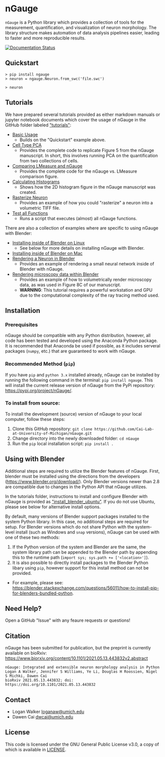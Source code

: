 # nGauge
`nGauge` is a Python library which provides a collection of tools for the measurement, quantification, and visualization of neuron morphology. The library structure makes automation of data analysis pipelines easier, leading to faster and more reproducible results.

[![Documentation Status](https://readthedocs.org/projects/ngauge/badge/?version=latest)](https://ngauge.readthedocs.io/en/latest/?badge=latest)

## Quickstart

```
> pip install ngauge
> neuron = ngauge.Neuron.from_swc('file.swc')

> neuron
``` 

## Tutorials

We have prepared several tutorials provided as either markdown manuals or jupyter notebook documents which cover the usage of nGauge in the GitHub folder labeled ["tutorials"](https://github.com/Cai-Lab-at-University-of-Michigan/nGauge/tree/master/tutorials):
- [Basic Usage](https://github.com/Cai-Lab-at-University-of-Michigan/nGauge/tree/master/tutorials/basic_usage)
  - Builds on the "Quickstart" example above.
- [Cell Type PCA](https://github.com/Cai-Lab-at-University-of-Michigan/nGauge/tree/master/tutorials/make_figure_five)
  - Provides the complete code to replicate Figure 5 from the nGauge manuscript. In short, this involves running PCA on the quantification from two collections of cells.
- [Comparing LMeasure and nGauge](https://github.com/Cai-Lab-at-University-of-Michigan/nGauge/tree/master/tutorials/comparison_figure)
  - Provides the complete code for the nGauge vs. LMeasure comparison figure.
- [Calculating Histograms](https://github.com/Cai-Lab-at-University-of-Michigan/nGauge/tree/master/tutorials/histogram_figure)
  - Shows how the 2D histogram figure in the nGauge manuscript was
  created.
- [Rasterize Neuron](https://github.com/Cai-Lab-at-University-of-Michigan/nGauge/tree/master/tutorials/rasterize_neuron)
  - Provides an example of how you could "rasterize" a neuron into a 
  volumetric TIFF file.
- [Test all Functions](https://github.com/Cai-Lab-at-University-of-Michigan/nGauge/tree/master/tutorials/test_all_functions)
  - Runs a script that executes (almost) all nGauge functions.

There are also a collection of examples where are specific to using nGauge with Blender:
- [Installing inside of Blender on Linux](https://github.com/Cai-Lab-at-University-of-Michigan/nGauge/tree/master/tutorials/install_blender_ubuntu)
  - See below for more details on installing nGauge with Blender.
- [Installing inside of Blender on Mac](https://github.com/Cai-Lab-at-University-of-Michigan/nGauge/tree/master/tutorials/install_blender_mac)
- [Rendering a Neuron in Blender](https://github.com/Cai-Lab-at-University-of-Michigan/nGauge/tree/master/tutorials/render_neuron_blender)
  - Provides an example of rendering a small neural network inside of Blender with nGauge.
- [Rendering microscopy data within Blender](https://github.com/Cai-Lab-at-University-of-Michigan/nGauge/tree/master/tutorials/render_volumetric_blender)
  - Provides an example of how to volumetrically render microscopy data, as was used in Figure 8C of our manuscript.
  - **WARNING**: This tutorial requires a powerful workstation and GPU due to the computational complexity of the ray tracing method used.

## Installation

### Prerequisites

nGauge should be compatible with any Python distribution, however, all code has been tested and developed
using the Anaconda Python package. It is recommended that Anaconda be used if possible, as it includes
serveral packages (`numpy`, etc.) that are guaranteed to work with nGauge.

### Recommended Method (`pip`)

If you have  `pip` and `python 3.x` installed already, nGauge can be installed by running the following command
in the terminal: `pip install ngauge`. This will install the current release version of nGauge from the
PyPi repository: <https://pypi.org/project/nGauge/>.

### To install from source:

To install the development (source) version of nGauge to your local computer, follow these steps:
1. Clone this GitHub repository: `git clone https://github.com/Cai-Lab-at-University-of-Michigan/nGauge.git`
2. Change directory into the newly downloaded folder: `cd nGauge`
3. Run the `pip` local installation script: `pip install .`

## Using with Blender

Additional steps are required to utilize the Blender features of nGauge.
First, blender must be installed using the directions from the developers (<https://www.blender.org/download/>).
Only Blender versions newer than 2.8 are compatible due to changes in the Python API that nGauge utilizes.

In the tutorials folder, instructions to install and configure Blender with nGauge is provided as ["install_blender_ubuntu"](https://github.com/Cai-Lab-at-University-of-Michigan/nGauge/tree/master/tutorials/install_blender_ubuntu).
If you do not use Ubuntu, please see below for alternative install options.

By default, many versions of Blender support packages installed to the system Python
library. In this case, no additional steps are required for setup.
For Blender versions which do not share Python with the system-level install (such
as Windows and `snap` versions), nGauge can be used with one of these two methods:

1. If the Python version of the system and Blender are the same, the system
library path can be appended to the Blender path by appending this to the runtime path
(`import sys; sys.path += ['<location>']`).
2. It is also possible to directly install packages to the Blender Python libary
using `pip`, however support for this install method can not be provided.
  * For example, please see: <https://blender.stackexchange.com/questions/56011/how-to-install-pip-for-blenders-bundled-python>.

## Need Help?
Open a GitHub "Issue" with any feaure requests or questions!

## Citation

nGauge has been submitted for publication, but the preprint is currently available on bioRxiv: https://www.biorxiv.org/content/10.1101/2021.05.13.443832v2.abstract

```
nGauge: Integrated and extensible neuron morphology analysis in Python
Logan A Walker, Jennifer S Williams, Ye Li, Douglas H Roossien, Nigel S Michki, Dawen Cai
bioRxiv 2021.05.13.443832; doi: https://doi.org/10.1101/2021.05.13.443832
```

## Contact
 * Logan Walker <loganaw@umich.edu>
 * Dawen Cai <dwcai@umich.edu>

## License

This code is licensed under the GNU General Public License v3.0, a copy of which is available in [LICENSE](https://github.com/Cai-Lab-at-University-of-Michigan/nGauge/blob/master/LICENSE).
